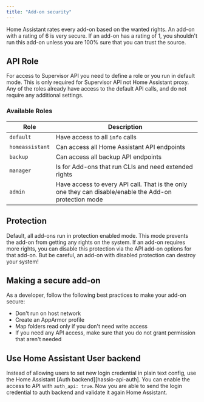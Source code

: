 ```yaml
---
title: "Add-on security"
---
```


Home Assistant rates every add-on based on the wanted rights. An add-on with a rating of 6 is very secure. If an add-on has a rating of 1, you shouldn't run this add-on unless you are 100% sure that you can trust the source.

## API Role

For access to Supervisor API you need to define a role or you run in default mode. This is only required for Supervisor API not Home Assistant proxy. Any of the roles already have access to the default API calls, and do not require any additional settings.

### Available Roles

| Role | Description |
|------|-------------|
| `default` | Have access to all `info` calls |
| `homeassistant` | Can access all Home Assistant API endpoints |
| `backup` | Can access all backup API endpoints |
| `manager` | Is for Add-ons that run CLIs and need extended rights |
| `admin` | Have access to every API call. That is the only one they can disable/enable the Add-on protection mode |

## Protection

Default, all add-ons run in protection enabled mode. This mode prevents the add-on from getting any rights on the system. If an add-on requires more rights, you can disable this protection via the API add-on options for that add-on. But be careful, an add-on with disabled protection can destroy your system!

## Making a secure add-on

As a developer, follow the following best practices to make your add-on secure:

- Don't run on host network
- Create an AppArmor profile
- Map folders read only if you don't need write access
- If you need any API access, make sure that you do not grant permission that aren't needed

## Use Home Assistant User backend

Instead of allowing users to set new login credential in plain text config, use the Home Assistant [Auth backend][hassio-api-auth]. You can enable the access to API with `auth_api: true`. Now you are able to send the login credential to auth backend and validate it again Home Assistant.

[supervisor-api-auth]: /api/supervisor/endpoints.md#auth
